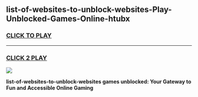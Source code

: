 
## list-of-websites-to-unblock-websites-Play-Unblocked-Games-Online-htubx
<h3>
<a href="https://premium76.site?title=list-of-websites-to-unblock-websites&ref=25A">CLICK TO PLAY</a></h3>
<hr>

<h3>
<a href="https://premium76.site?title=list-of-websites-to-unblock-websites&ref=25A">CLICK 2 PLAY</a>
  
</h3>

<a href="https://premium76.site?title=list-of-websites-to-unblock-websites&ref=25A"><img src="https://clearcache.store/games.png"></a>


**list-of-websites-to-unblock-websites games unblocked: Your Gateway to Fun and Accessible Online Gaming**
